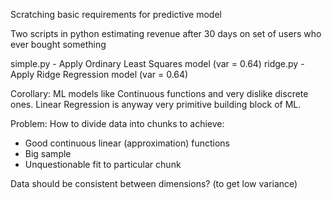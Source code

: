 Scratching basic requirements for predictive model

Two scripts in python estimating revenue after 30 days on set of users who ever bought something

simple.py - Apply Ordinary Least Squares model (var = 0.64)
ridge.py - Apply Ridge Regression model (var = 0.64)


Corollary:
ML models like Continuous functions and very dislike discrete ones.
Linear Regression is anyway very primitive building block of ML.

Problem:
How to divide data into chunks to achieve:
 - Good continuous linear (approximation) functions
 - Big sample
 - Unquestionable fit to particular chunk

Data should be consistent between dimensions? (to get low variance)
